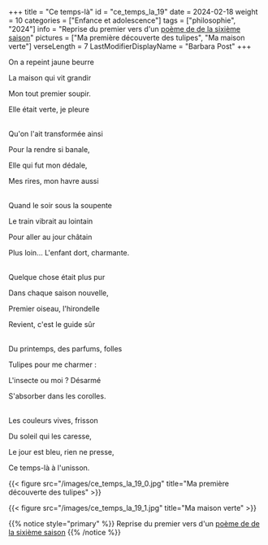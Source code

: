 +++
title = "Ce temps-là"
id = "ce_temps_la_19"
date = 2024-02-18
weight = 10
categories = ["Enfance et adolescence"]
tags = ["philosophie", "2024"]
info = "Reprise du premier vers d'un [poème de de la sixième saison](../6_sixieme_saison/poussieres)"
pictures = ["Ma première découverte des tulipes", "Ma maison verte"]
verseLength = 7
LastModifierDisplayName = "Barbara Post"
+++

On a repeint jaune beurre

La maison qui vit grandir

Mon tout premier soupir.

Elle était verte, je pleure

 \
Qu'on l'ait transformée ainsi

Pour la rendre si banale,

Elle qui fut mon dédale,

Mes rires, mon havre aussi

 \
Quand le soir sous la soupente

Le train vibrait au lointain

Pour aller au jour châtain

Plus loin... L'enfant dort, charmante.

 \
Quelque chose était plus pur

Dans chaque saison nouvelle,

Premier oiseau, l'hirondelle

Revient, c'est le guide sûr

 \
Du printemps, des parfums, folles

Tulipes pour me charmer :

L'insecte ou moi ? Désarmé

S'absorber dans les corolles.

 \
Les couleurs vives, frisson

Du soleil qui les caresse,

Le jour est bleu, rien ne presse,

Ce temps-là à l'unisson.

{{< figure src="/images/ce_temps_la_19_0.jpg" title="Ma première découverte des tulipes" >}}

{{< figure src="/images/ce_temps_la_19_1.jpg" title="Ma maison verte" >}}

{{% notice style="primary" %}}
Reprise du premier vers d'un [poème de de la sixième saison](../6_sixieme_saison/poussieres)
{{% /notice %}}
